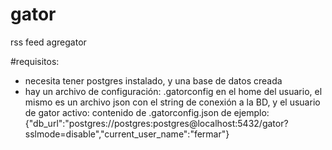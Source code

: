 # gator
rss feed agregator

#requisitos:
- necesita tener postgres instalado, y una base de datos creada
- hay un archivo de configuración: .gatorconfig en el home del usuario, el mismo es un archivo json con el string de conexión a  la BD, y el usuario de gator activo:
contenido de .gatorconfig.json de ejemplo:
{"db_url":"postgres://postgres:postgres@localhost:5432/gator?sslmode=disable","current_user_name":"fermar"}



